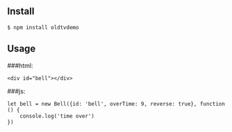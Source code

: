 ## Install

```
$ npm install oldtvdemo
```

## Usage

###html:

```
<div id="bell"></div>
```

###js:

```
let bell = new Bell({id: 'bell', overTime: 9, reverse: true}, function () {
    console.log('time over')
})
```